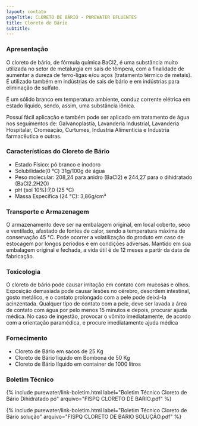 ```yaml
---
layout: contato
pageTitle: CLORETO DE BÁRIO - PUREWATER EFLUENTES
title: Cloreto de Bário
subtitle: 
---
```


### Apresentação
O cloreto de bário, de fórmula química BaCl2, é uma substância muito utilizada no setor de metalurgia em sais de têmpera, com a finalidade de aumentar a dureza de ferro-ligas e/ou aços (tratamento térmico de metais). É utilizado também em indústrias de sais de bário e em indústrias para eliminação de sulfato. 

É um sólido branco em temperatura ambiente, conduz corrente elétrica em estado líquido, sendo, assim, uma substância iônica.

Possuí fácil aplicação e também pode ser aplicado em tratamento de água nos seguimentos de: Galvanoplastia, Lavanderia Industrial, Lavanderia Hospitalar, Cromeação, Curtumes, Industria Alimentícia e Industria farmacêutica e outras.

### Características do Cloreto de Bário

- Estado Físico: pó branco e inodoro
- Solubilidade(0 °C) 31g/100g de água
- Peso molecular: 208,24 para anidro (BaCl2) e 244,27 para o dihidratado (BaCl2.2H2O)
- pH (sol 10%):7,0 (25 °C)
- Massa Especifica (24 °C): 3,86g/cm³

### Transporte e Armazenagem
O armazenamento deve ser na embalagem original, em local coberto, seco e ventilado, afastado    de fontes de calor, sendo a temperatura máxima de conservação 45 °C. 
Pode ocorrer a volatilização do produto em caso de estocagem por longos períodos e em condições adversas.
Mantido em sua embalagem original e fechada, a vida útil é de 12 meses a partir da data de  fabricação.

### Toxicologia
O cloreto de bário pode causar irritação em contato com mucosas e olhos. Exposição demasiada pode causar lesões no cérebro, desordem intestinal, gosto metálico, e o contato prolongado com a pele pode deixá-la acinzentada. Qualquer tipo de contato com a pele, deve ser lavada a área de contato com água por pelo menos 15 minutos e depois, procurar ajuda médica. No caso de ingestão, provocar o vômito imediatamente, de acordo com a orientação paramédica, e procure imediatamente ajuda médica

### Fornecimento

- Cloreto de Bário em sacos de 25 Kg
- Cloreto de Bário liquido em Bombona de 50 Kg
- Cloreto de Bário líquido em container de 1000 litros

### Boletim Técnico

{% include purewater/link-boletim.html label="Boletim Técnico Cloreto de Bário Dihidratado pó" arquivo="FISPQ CLORETO DE BARIO.pdf" %}

{% include purewater/link-boletim.html label="Boletim Técnico Cloreto de Bário solução" arquivo="FISPQ CLORETO DE BARIO SOLUÇÃO.pdf" %}


